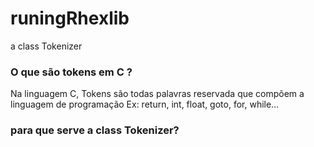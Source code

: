 # runingRhexlib

a class Tokenizer

### O que são tokens em C ? 

Na linguagem C, Tokens são todas palavras reservada que compõem a linguagem de programação
Ex:  return, int, float, goto, for, while…    

### para que serve a class Tokenizer?
 


